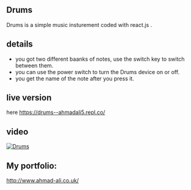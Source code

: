 ## Drums 
Drums is a simple music insturement coded with react.js .

## details
<ul>
<li>you got two different baanks of notes, use the switch key to switch between them.</li>
<li>you can use the power switch to turn the Drums device on or off.</li>
<li>you get the name of the note after you press it.</li>
</ul>


## live version 
here https://drums--ahmadali5.repl.co/

## video 
[![Drums](http://img.youtube.com/vi/fIznMBbmCAo/0.jpg)](http://www.youtube.com/watch?v=fIznMBbmCAo "Drums")

## My portfolio:
http://www.ahmad-ali.co.uk/
